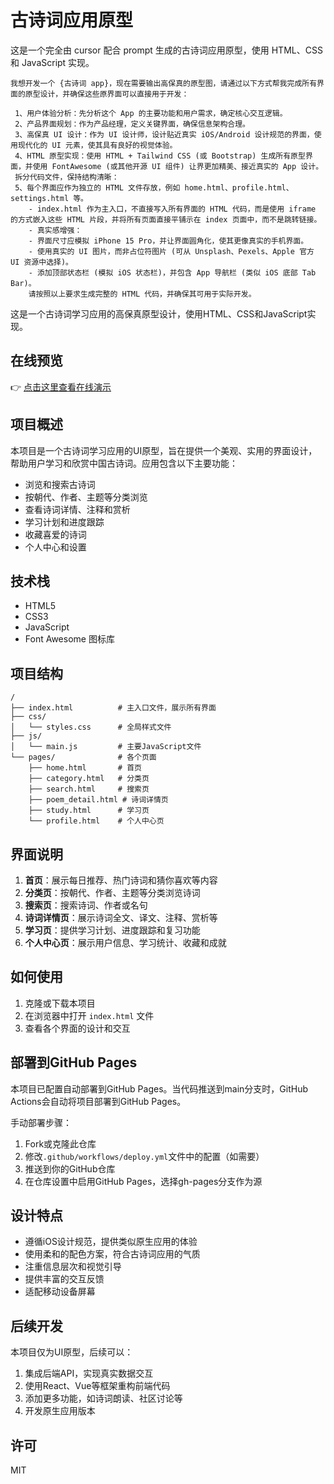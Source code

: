 # 古诗词应用原型

这是一个完全由 cursor 配合 prompt 生成的古诗词应用原型，使用 HTML、CSS 和 JavaScript 实现。

```
我想开发一个 {古诗词 app}，现在需要输出高保真的原型图，请通过以下方式帮我完成所有界面的原型设计，并确保这些原界面可以直接用于开发：

 1、用户体验分析：先分析这个 App 的主要功能和用户需求，确定核心交互逻辑。
 2、产品界面规划：作为产品经理，定义关键界面，确保信息架构合理。
 3、高保真 UI 设计：作为 UI 设计师，设计贴近真实 iOS/Android 设计规范的界面，使用现代化的 UI 元素，使其具有良好的视觉体验。
 4、HTML 原型实现：使用 HTML + Tailwind CSS (或 Bootstrap) 生成所有原型界面，并使用 FontAwesome (或其他开源 UI 组件) 让界更加精美、接近真实的 App 设计。
 拆分代码文件，保持结构清晰：
 5、每个界面应作为独立的 HTML 文件存放，例如 home.html、profile.html、settings.html 等。
    - index.html 作为主入口，不直接写入所有界面的 HTML 代码，而是使用 iframe 的方式嵌入这些 HTML 片段，并将所有页面直接平铺示在 index 页面中，而不是跳转链接。
    - 真实感增强：
    - 界面尺寸应模拟 iPhone 15 Pro，并让界面圆角化，使其更像真实的手机界面。
    - 使用真实的 UI 图片，而非占位符图片 (可从 Unsplash、Pexels、Apple 官方 UI 资源中选择)。
    - 添加顶部状态栏 (模拟 iOS 状态栏)，并包含 App 导航栏 (类似 iOS 底部 Tab Bar)。
    请按照以上要求生成完整的 HTML 代码，并确保其可用于实际开发。
```

这是一个古诗词学习应用的高保真原型设计，使用HTML、CSS和JavaScript实现。

## 在线预览

👉 [点击这里查看在线演示](https://huyansheng3.github.io/desgin-prompt)

## 项目概述

本项目是一个古诗词学习应用的UI原型，旨在提供一个美观、实用的界面设计，帮助用户学习和欣赏中国古诗词。应用包含以下主要功能：

- 浏览和搜索古诗词
- 按朝代、作者、主题等分类浏览
- 查看诗词详情、注释和赏析
- 学习计划和进度跟踪
- 收藏喜爱的诗词
- 个人中心和设置

## 技术栈

- HTML5
- CSS3
- JavaScript
- Font Awesome 图标库

## 项目结构

```
/
├── index.html          # 主入口文件，展示所有界面
├── css/
│   └── styles.css      # 全局样式文件
├── js/
│   └── main.js         # 主要JavaScript文件
└── pages/              # 各个页面
    ├── home.html       # 首页
    ├── category.html   # 分类页
    ├── search.html     # 搜索页
    ├── poem_detail.html # 诗词详情页
    ├── study.html      # 学习页
    └── profile.html    # 个人中心页
```

## 界面说明

1. **首页**：展示每日推荐、热门诗词和猜你喜欢等内容
2. **分类页**：按朝代、作者、主题等分类浏览诗词
3. **搜索页**：搜索诗词、作者或名句
4. **诗词详情页**：展示诗词全文、译文、注释、赏析等
5. **学习页**：提供学习计划、进度跟踪和复习功能
6. **个人中心页**：展示用户信息、学习统计、收藏和成就

## 如何使用

1. 克隆或下载本项目
2. 在浏览器中打开 `index.html` 文件
3. 查看各个界面的设计和交互

## 部署到GitHub Pages

本项目已配置自动部署到GitHub Pages。当代码推送到main分支时，GitHub Actions会自动将项目部署到GitHub Pages。

手动部署步骤：
1. Fork或克隆此仓库
2. 修改`.github/workflows/deploy.yml`文件中的配置（如需要）
3. 推送到你的GitHub仓库
4. 在仓库设置中启用GitHub Pages，选择gh-pages分支作为源

## 设计特点

- 遵循iOS设计规范，提供类似原生应用的体验
- 使用柔和的配色方案，符合古诗词应用的气质
- 注重信息层次和视觉引导
- 提供丰富的交互反馈
- 适配移动设备屏幕

## 后续开发

本项目仅为UI原型，后续可以：

1. 集成后端API，实现真实数据交互
2. 使用React、Vue等框架重构前端代码
3. 添加更多功能，如诗词朗读、社区讨论等
4. 开发原生应用版本

## 许可

MIT 